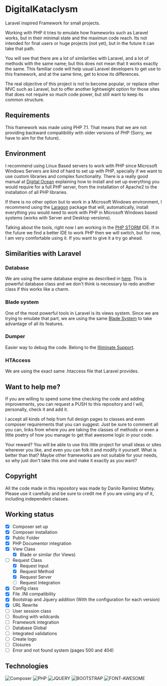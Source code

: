 # DigitalKataclysm

Laravel inspired Framework for small projects. 

Working with PHP it tries to emulate how frameworks such as Laravel works, but in their minimal 
state and the maximun code reach. Its not intended for final users or huge projects (not yet), 
but in the future it can take that path.

You will see that there are a lot of similarities with Laravel, and a lot of methods with the
same name; but this does not mean that it works exactly the same. This familiar code will help
usual Laravel developers to get use to this framework, and at the same time, get to know its differences.

The real objective of this project is not to become popular, or replace other MVC such as Laravel, but to
offer another lightweight option for those sites that does not require so much code power, but still
want to keep its common structure.

## Requirements

This framework was made using PHP 7.1. That means that we are not providing backward compatibility 
with older versions of PHP (Sorry, we have to aim for the future).

## Environment

I recommend using Linux Based servers to work with PHP since Microsoft Windows Servers are kind 
of hard to set up with PHP, specially if we want to use custom libraries and complex functionality.
 There is a really good manual at [Digital Ocean](https://www.digitalocean.com/community/tutorials/how-to-install-linux-apache-mysql-php-lamp-stack-on-ubuntu-16-04)
 explaining how to install and set up everything you would require for a 
 full PHP server, from the installation of Apache2 to the installation of all PHP libraries.
 
 If there is no other option but to work in a Microsoft Windows environment, I recommend using 
 the [Laragon](https://laragon.org/) package that will, automatically, install everything you would need
 to work with PHP in Microsoft Windows based systems (works with Server and Desktop versions).

Talking about the tools, right now I am working in the [PHP STORM](https://www.jetbrains.com/phpstorm/)  IDE. 
If in the future we find a better IDE to work PHP then we will switch,
but for now, I am very comfortable using it. If you want to give it a try go ahead. 

## Similarities with Laravel

### Database

We are using the same database engine as described in [here](https://github.com/illuminate/database). This is 
powerful database class and we don't think is necessary to redo another class if this works like a charm.

### Blade system

One of the most powerful tools in Laravel is its views system. Since we are trying to
emulate that part, we are using the same [Blade System](https://packagist.org/packages/philo/laravel-blade)
to take advantage of all its features.

### Dumper

Easier way to debug the code. Belong to the [Illiminate Support](https://packagist.org/packages/laracasts/utilities).

### HTAccess

We are using the exact same .htaccess file that Laravel provides.

## Want to help me?

If you are willing to spend some time checking the code and adding improvements, 
you can request a PUSH to this repository and I will, personally, check it and add it.

I accept all kinds of help from full design pages to classes and even composer requirements that you
can suggest. Just be sure to comment all you can, links from where you are taking the classes of methods
or even a little poetry of how you manage to get that awesome logic in your code.

Your reward? You will be able to use this little project for small ideas or sites wherever you like, 
and even you can folk it and modify it yourself. What is better than that? Maybe other frameworks are
not suitable for your needs, so why just don't take this one and make it exactly as you want?

## Copyright

All the code made in this repository was made by Danilo Ramírez Mattey. Please use it carefully 
and be sure to credit me if you are using any of it, including independent classes.

## Working status

- [x] Composer set up
- [X] Composer installation
- [X] Public Folder
- [X] PHP Documentor integration
- [X] View Class
    - [X] Blade or similar (for Views)
- [ ] Request Class
    - [X] Request Input
    - [X] Request Method
    - [X] Request Server
    - [ ] Request Integration
- [X] Config class
- [X] File .INI compatibility
- [X] Bootstrap and Jquery addition (With the configuration for each version)
- [X] URL Rewrite
- [ ] User session class
- [ ] Routing with wildcards
- [ ] Framework integration
- [ ] Database Global
- [ ] Integrated validations
- [ ] Create logo
- [ ] Closures
- [ ] Error and not found system (pages 500 and 404)

## Technologies

![Composer](https://www.dev-metal.com/wp-content/uploads/2013/12/composer-logo-1-100x100.jpg)
![PHP](https://www.dev-metal.com/wp-content/uploads/2014/02/php-logo-1-100x100.jpg)
![JQUERY](https://www.audero.it/blog/wp-content/uploads/2013/09/jQuery-logo.png)
![BOOTSTRAP](http://www.nebula-marketing.co.uk/assets/images/bootstrap-logo.jpg)
![FONT-AWESOME](https://iconscout.com/images/profile/small/font-awesome-3a2d482d42d7b1ee-58398de03e379-100x100.jpg)